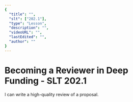 ```yaml
---
{
  "title": "",
  "slt": ["202.1"],
  "type": "Lesson",
  "description": "",
  "videoURL": "",
  "lastEdited": "",
  "author": ""
}
---
```


# Becoming a Reviewer in Deep Funding - SLT 202.1

I can write a high-quality review of a proposal.